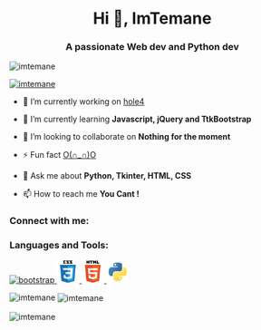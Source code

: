 <h1 align="center">Hi 👋, ImTemane</h1>
<h3 align="center">A passionate Web dev and Python dev</h3>

<p align="left"> <img src="https://komarev.com/ghpvc/?username=imtemane&label=Profile%20views&color=0e75b6&style=flat" alt="imtemane" /> </p>

<p align="left"> <a href="https://github.com/ryo-ma/github-profile-trophy"><img src="https://github-profile-trophy.vercel.app/?username=imtemane" alt="imtemane" /></a> </p>

- 🔭 I’m currently working on [hole4](https://github.com/ImTemane/hole4)

- 🌱 I’m currently learning **Javascript, jQuery and TtkBootstrap**

- 👯 I’m looking to collaborate on **Nothing for the moment**

- ⚡ Fun fact [O(∩_∩)O](O(∩_∩)O)

- 💬 Ask me about **Python, Tkinter, HTML, CSS**

- 📫 How to reach me **You Cant !**

<h3 align="left">Connect with me:</h3>
<p align="left">
</p>

<h3 align="left">Languages and Tools:</h3>
<p align="left"> <a href="https://getbootstrap.com" target="_blank" rel="noreferrer"> <img src="https://brandlogos.net/wp-content/uploads/2021/09/bootstrap-logo.png" alt="bootstrap" width="40" height="40"/> </a> <a href="https://www.w3schools.com/css/" target="_blank" rel="noreferrer"> <img src="https://raw.githubusercontent.com/devicons/devicon/master/icons/css3/css3-original-wordmark.svg" alt="css3" width="40" height="40"/> </a> <a href="https://www.w3.org/html/" target="_blank" rel="noreferrer"> <img src="https://raw.githubusercontent.com/devicons/devicon/master/icons/html5/html5-original-wordmark.svg" alt="html5" width="40" height="40"/> </a> <a href="https://www.python.org" target="_blank" rel="noreferrer"> <img src="https://raw.githubusercontent.com/devicons/devicon/master/icons/python/python-original.svg" alt="python" width="40" height="40"/> </a> </p>

<p><img align="left" src="https://github-readme-stats.vercel.app/api/top-langs?username=imtemane&show_icons=true&locale=en&layout=compact" alt="imtemane" /></p>

<p>&nbsp;<img align="center" src="https://github-readme-stats.vercel.app/api?username=imtemane&show_icons=true&locale=en" alt="imtemane" /></p>

<p><img align="center" src="https://github-readme-streak-stats.herokuapp.com/?user=imtemane&" alt="imtemane" /></p>
